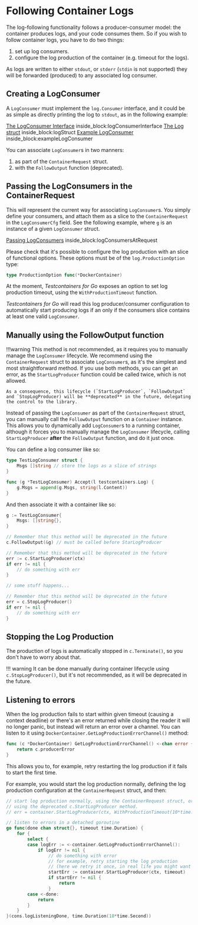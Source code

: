# Following Container Logs

The log-following functionality follows a producer-consumer model: the container produces logs, and your code consumes them.
So if you wish to follow container logs, you have to do two things:

1. set up log consumers.
2. configure the log production of the container (e.g. timeout for the logs).

As logs are written to either `stdout`, or `stderr` (`stdin` is not supported) they will be forwarded (produced) to any associated log consumer.

## Creating a LogConsumer

A `LogConsumer` must implement the `log.Consumer` interface, and it could be as simple as directly printing the log to `stdout`,
as in the following example:

<!--codeinclude-->
[The LogConsumer Interface](../../log/consumer.go) inside_block:logConsumerInterface
[The Log struct](../../log/log.go) inside_block:logStruct
[Example LogConsumer](../../testing.go) inside_block:exampleLogConsumer
<!--/codeinclude-->

You can associate `LogConsumer`s in two manners:

1. as part of the `ContainerRequest` struct.
2. with the `FollowOutput` function (deprecated).

## Passing the LogConsumers in the ContainerRequest

This will represent the current way for associating `LogConsumer`s. You simply define your consumers, and attach them as a slice to the `ContainerRequest` in the
`LogConsumerCfg` field. See the following example, where `g` is an instance of a given `LogConsumer` struct.

<!--codeinclude-->
[Passing LogConsumers](../../logconsumer_test.go) inside_block:logConsumersAtRequest
<!--/codeinclude-->

Please check that it's possible to configure the log production with an slice of functional options. These options must be of the `log.ProductionOption` type:

```go
type ProductionOption func(*DockerContainer)
```

At the moment, _Testcontainers for Go_ exposes an option to set log production timeout, using the `WithProductionTimeout` function.

_Testcontainers for Go_ will read this log producer/consumer configuration to automatically start producing logs if an only if the consumers slice contains at least one valid `LogConsumer`.

## Manually using the FollowOutput function

!!!warning
	This method is not recommended, as it requires you to manually manage the `LogConsumer` lifecycle.
	We recommend using the `ContainerRequest` struct to associate `LogConsumer`s, as it's the simplest and most straightforward method.
	If you use both methods, you can get an error, as the `StartLogProducer` function could be called twice, which is not allowed.

	As a consequence, this lifecycle (`StartLogProducer`, `FollowOutput` and `StopLogProducer) will be **deprecated** in the future, delegating the control to the library.

Instead of passing the `LogConsumer` as part of the `ContainerRequest` struct, you can manually call the `FollowOutput` function on a `Container` instance.
This allows you to dynamically add `LogConsumer`s to a running container, although it forces you to manually manage the `LogConsumer` lifecycle,
calling `StartLogProducer` **after** the `FollowOutput` function, and do it just once.

You can define a log consumer like so:

```go
type TestLogConsumer struct {
	Msgs []string // store the logs as a slice of strings
}

func (g *TestLogConsumer) Accept(l testcontainers.Log) {
	g.Msgs = append(g.Msgs, string(l.Content))
}
```

And then associate it with a container like so:

```go
g := TestLogConsumer{
	Msgs: []string{},
}

// Remember that this method will be deprecated in the future
c.FollowOutput(&g) // must be called before StarLogProducer

// Remember that this method will be deprecated in the future
err := c.StartLogProducer(ctx)
if err != nil {
	// do something with err
}

// some stuff happens...

// Remember that this method will be deprecated in the future
err = c.StopLogProducer()
if err != nil {
	// do something with err
}
```

## Stopping the Log Production

The production of logs is automatically stopped in `c.Terminate()`, so you don't have to worry about that.

!!! warning
	It can be done manually during container lifecycle using `c.StopLogProducer()`, but it's not recommended, as it will be deprecated in the future.

## Listening to errors

When the log production fails to start within given timeout (causing a context deadline) or there's an error returned while closing the reader it will no longer panic, but instead will return an error over a channel. You can listen to it using `DockerContainer.GetLogProductionErrorChannel()` method:

```go
func (c *DockerContainer) GetLogProductionErrorChannel() <-chan error {
	return c.producerError
}
```

This allows you to, for example, retry restarting the log production if it fails to start the first time.

For example, you would start the log production normally, defining the log production configuration at the `ContainerRequest` struct, and then:

```go
// start log production normally, using the ContainerRequest struct, or
// using the deprecated c.StartLogProducer method.
// err = container.StartLogProducer(ctx, WithProductionTimeout(10*time.Second))

// listen to errors in a detached goroutine
go func(done chan struct{}, timeout time.Duration) {
	for {
		select {
		case logErr := <-container.GetLogProductionErrorChannel():
			if logErr != nil {
				// do something with error
				// for example, retry starting the log production 
				// (here we retry it once, in real life you might want to retry it more times)
				startErr := container.StartLogProducer(ctx, timeout)
				if startErr != nil {
					return 
				}
		case <-done:
			return
		}
	}
}(cons.logListeningDone, time.Duration(10*time.Second))
```
